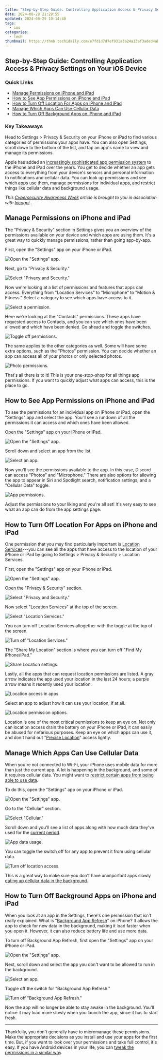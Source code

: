 ```yaml
---
title: "Step-by-Step Guide: Controlling Application Access & Privacy Settings on Your iOS Device"
date: 2024-08-28 21:29:55
updated: 2024-08-29 10:14:40
tags:
  - ios
categories:
  - tech
thumbnail: https://thmb.techidaily.com/e7fd1d7d7ef931a3a24a13af3aded4ab35d9331983d1675009edb51b8de0939e.jpg
---
```


## Step-by-Step Guide: Controlling Application Access & Privacy Settings on Your iOS Device

### Quick Links

* [Manage Permissions on iPhone and iPad](https://facebook-clips.techidaily.com/new-2024-approved-building-engagement-with-professional-fb-video-techniques/)
* [How to See App Permissions on iPhone and iPad](https://easy-unlock-android.techidaily.com/in-2024-how-to-unlock-nokia-c12-pro-phone-pattern-lock-without-factory-reset-by-drfone-android/)
* [How to Turn Off Location For Apps on iPhone and iPad](https://data-safeguard.techidaily.com/boost-your-rankings-using-the-cookiebot-platform/)
* [Manage Which Apps Can Use Cellular Data](https://ios-pokemon-go.techidaily.com/what-pokemon-evolve-with-a-dawn-stone-for-apple-iphone-se-2020-drfone-by-drfone-virtual-ios/)
* [How to Turn Off Background Apps on iPhone and iPad](https://some-techniques.techidaily.com/new-exploring-hand-tracking-an-in-depth-look/)

### Key Takeaways

 Head to Settings > Privacy & Security on your iPhone or iPad to find various categories of permissions your apps have. You can also open Settings, scroll down to the bottom of the list, and tap an app's name to view and manage its permissions.

 Apple has added an [increasingly sophisticated app permission system](https://fix-guide.techidaily.com/how-to-fix-the-soft-bricked-motorola-razr-40-ultra-drfone-by-drfone-fix-android-problems-fix-android-problems/) to the iPhone and iPad over the years. You get to decide whether an app gets access to everything from your device's sensors and personal information to notifications and cellular data. You can look up permissions and see which apps use them, manage permissions for individual apps, and restrict things like cellular data and background usage.

_This_ _[Cybersecurity Awareness Week](https://extra-hints.techidaily.com/2024-approved-achieving-a-natural-sound-curve-dimming-audio-smoothly/)_ _article is brought to you in association with_ _[Incogni](https://facebook-record-videos.techidaily.com/new-100-safe-audio-download-techniques-from-youtube-for-2024/)_ _._ 

##  Manage Permissions on iPhone and iPad

 The "Privacy & Security" section in Settings gives you an overview of the permissions available on your device and which apps are using them. It's a great way to quickly manage permissions, rather than going app-by-app.

 First, open the "Settings" app on your iPhone or iPad.

![Open the "Settings" app.](https://static1.howtogeekimages.com/wordpress/wp-content/uploads/2015/03/IMG_0305.png) 

 Next, go to "Privacy & Security."

![Select "Privacy and Security."](https://static1.howtogeekimages.com/wordpress/wp-content/uploads/2015/03/IMG_03061.jpg) 

 Now we're looking at a list of permissions and features that apps can access. Everything from "Location Services" to "Microphone" to "Motion & Fitness." Select a category to see which apps have access to it.

![Select a permission.](https://static1.howtogeekimages.com/wordpress/wp-content/uploads/2015/03/IMG_03071.jpg) 

 Here we're looking at the "Contacts" permissions. These apps have requested access to Contacts, and you can see which ones have been allowed and which have been denied. Go ahead and toggle the switches.

![Toggle off permissions.](https://static1.howtogeekimages.com/wordpress/wp-content/uploads/2015/03/IMG_03081.jpg) 

 The same applies to the other categories as well. Some will have some extra options, such as the "Photos" permission. You can decide whether an app can access all of your photos or only selected photos.

![Photo permissions.](https://static1.howtogeekimages.com/wordpress/wp-content/uploads/2015/03/IMG_03091.jpg) 

 That's all there is to it! This is your one-stop-shop for all things app permissions. If you want to quickly adjust what apps can access, this is the place to go.

##  How to See App Permissions on iPhone and iPad

 To see the permissions for an individual app on iPhone or iPad, open the "Settings" app and select the app. You'll see a rundown of all the permissions it can access and which ones have been allowed.

 Open the "Settings" app on your iPhone or iPad.

![Open the "Settings" app.](https://static1.howtogeekimages.com/wordpress/wp-content/uploads/2015/03/IMG_0305.png) 

 Scroll down and select an app from the list.

![Select an app.](https://static1.howtogeekimages.com/wordpress/wp-content/uploads/2015/03/IMG_03101.jpg) 

 Now you'll see the permissions available to the app. In this case, Discord can access "Photos" and "Microphone." There are also options for allowing the app to appear in Siri and Spotlight search, notification settings, and a "Cellular Data" toggle.

![App permissions.](https://static1.howtogeekimages.com/wordpress/wp-content/uploads/2015/03/IMG_03111.jpg) 

 Adjust the permissions to your liking and you're all set! It's very easy to see what an app can do from the app settings page.

##  How to Turn Off Location For Apps on iPhone and iPad

 One permission that you may find particularly important is [Location Services](https://blue-screen-error.techidaily.com/resolved-fixing-the-inescapable-blue-screen-error-wheauncorrectable/)\---you can see all the apps that have access to the location of your iPhone or iPad by going to Settings > Privacy & Security > Location Services.

 First, open the "Settings" app on your iPhone or iPad.

![Open the "Settings" app.](https://static1.howtogeekimages.com/wordpress/wp-content/uploads/2015/03/IMG_0305.png) 

 Open the "Privacy & Security" section.

![Select "Privacy and Security."](https://static1.howtogeekimages.com/wordpress/wp-content/uploads/2015/03/IMG_03061.jpg) 

 Now select "Location Services" at the top of the screen.

![Select "Location Services."](https://static1.howtogeekimages.com/wordpress/wp-content/uploads/2015/03/2023-05-16_12-22-01.jpg) 

 You can turn off Location Services altogether with the toggle at the top of the screen.

![Turn off "Location Services."](https://static1.howtogeekimages.com/wordpress/wp-content/uploads/2015/03/2023-05-16_12-28-35.png) 

 The "Share My Location" section is where you can turn off "Find My iPhone/iPad."

![Share Location settings.](https://static1.howtogeekimages.com/wordpress/wp-content/uploads/2015/03/IMG_03121.jpg) 

 Lastly, all the apps that can request location permissions are listed. A gray arrow indicates the app used your location in the last 24 hours; a purple arrow means it recently used your location.

![Location access in apps.](https://static1.howtogeekimages.com/wordpress/wp-content/uploads/2015/03/IMG_0313.png) 

 Select an app to adjust how it can use your location, if at all.

![Location permission options.](https://static1.howtogeekimages.com/wordpress/wp-content/uploads/2015/03/IMG_03141.jpg) 

 Location is one of the most critical permissions to keep an eye on. Not only can location access drain the battery on your iPhone or iPad, it can easily be abused for nefarious purposes. Keep an eye on which apps can use it, and don't hand out "[Precise Location](https://android-frp.techidaily.com/easy-guide-to-motorola-edge-40-pro-frp-bypass-with-best-methods-by-drfone-android/)" access lightly.

##  Manage Which Apps Can Use Cellular Data

 When you're not connected to Wi-Fi, your iPhone uses mobile data for more than just the current app. A lot is happening in the background, and some of it requires cellular data. You might want to [restrict certain apps from being able to use data](https://some-techniques.techidaily.com/new-expert-tips-for-precise-control-with-xbox-zoom/).

 To do this, open the "Settings" app on your iPhone or iPad.

![Open the "Settings" app.](https://static1.howtogeekimages.com/wordpress/wp-content/uploads/2015/03/IMG_0305.png) 

 Go to the "Cellular" section.

![Select "Cellular."](https://static1.howtogeekimages.com/wordpress/wp-content/uploads/2015/03/IMG_03151.jpg) 

 Scroll down and you'll see a list of apps along with how much data they've used for the [current period](https://eaxpv-info.techidaily.com/updated-financial-flourishing-yielding-higher-returns-with-mobile-youtube-content-for-2024/).

![App data usage.](https://static1.howtogeekimages.com/wordpress/wp-content/uploads/2015/03/IMG_03161.jpg) 

 You can toggle the switch off for any app to prevent it from using cellular data.

![Turn off location access.](https://static1.howtogeekimages.com/wordpress/wp-content/uploads/2015/03/IMG_03171.jpg) 

 This is a great way to make sure you don't have unimportant apps slowly [eating up cellular data in the background](https://youtube-lab.techidaily.com/ssing-youtube-shorts-no-image-upload-issue/).

##  How to Turn Off Background Apps on iPhone and iPad

 When you look at an app in the Settings, there's one permission that isn't really explained. What is "[Background App Refresh](https://facebook-video-footage.techidaily.com/seamlessly-integrating-device-screens-into-your-youtube-projects-for-2024/)" on iPhone? It allows the app to check for new data in the background, making it load faster when you open it. However, it can also reduce battery life and use more data.

 To turn off Background App Refresh, first open the "Settings" app on your iPhone or iPad.

![Open the "Settings" app.](https://static1.howtogeekimages.com/wordpress/wp-content/uploads/2015/03/IMG_0305.png) 

 Next, scroll down and select the app you don't want to be allowed to run in the background.

![Select an app.](https://static1.howtogeekimages.com/wordpress/wp-content/uploads/2015/03/IMG_0310.png) 

 Toggle off the switch for "Background App Refresh."

![Turn off "Background App Refresh."](https://static1.howtogeekimages.com/wordpress/wp-content/uploads/2015/03/IMG_0319.png) 

 Now the app will no longer be able to stay awake in the background. You'll notice it may load more slowly when you launch the app, since it has to start fresh.

---

 Thankfully, you don't generally have to micromanage these permissions. Make the appropriate decisions as you install and use your apps for the first time. But, if you want to look over your permissions and take full control, it's easy. If you have Android devices in your life, you can [tweak the permissions in a similar way](https://program-issues.techidaily.com/troubleshooting-unable-to-connect-errors-in-minecraft-servers/).

<ins class="adsbygoogle"
     style="display:block"
     data-ad-format="autorelaxed"
     data-ad-client="ca-pub-7571918770474297"
     data-ad-slot="1223367746"></ins>



<ins class="adsbygoogle"
     style="display:block"
     data-ad-client="ca-pub-7571918770474297"
     data-ad-slot="8358498916"
     data-ad-format="auto"
     data-full-width-responsive="true"></ins>
